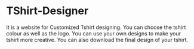 # TShirt-Designer
It is a website for Customized Tshirt designing.
You can choose the tshirt colour as well as the logo. 
You can use your own designs to make your tshirt more creative. 
You can also download the final design of your tshirt.
